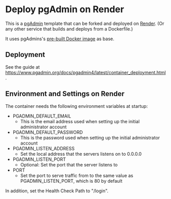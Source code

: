 # Deploy pgAdmin on Render

This is a [pgAdmin](https://www.pgadmin.org/) template that can be forked and deployed on [Render](https://render.com). (Or any other service that builds and deploys from a Dockerfile.)

It uses pgAdmins's [pre-built Docker image](https://hub.docker.com/r/dpage/pgadmin4/) as base.

## Deployment

See the guide at https://www.pgadmin.org/docs/pgadmin4/latest/container_deployment.html.

## Environment and Settings on Render

The container needs the following environment variables at startup:
- PGADMIN_DEFAULT_EMAIL
    - This is the email address used when setting up the initial administrator account
- PGADMIN_DEFAULT_PASSWORD
    - This is the password used when setting up the initial administrator account
- PGADMIN_LISTEN_ADDRESS
    - Set the local address that the servers listens on to 0.0.0.0
- PGADMIN_LISTEN_PORT
    - Optional: Set the port that the server listens to 
- PORT
    - Set the port to serve traffic from to the same value as PGADMIN_LISTEN_PORT, which is 80 by default

In addition, set the Health Check Path to "/login".
